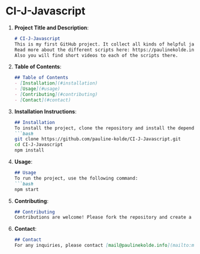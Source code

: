 # CI-J-Javascript

1. **Project Title and Description**:
   ```markdown
   # CI-J-Javascript
   This is my first GitHub project. It collect all kinds of helpful javascripts that we can use in Marketing forms of Dynamics 365 Customer Insights Journeys.
   Read more about the different scripts here: https://paulinekolde.info/javascript-library-for-real-time-marketing-form-in-customer-insights/
   Also you will find short videos to each of the scripts there.
   ```

2. **Table of Contents**:
   ```markdown
   ## Table of Contents
   - [Installation](#installation)
   - [Usage](#usage)
   - [Contributing](#contributing)
   - [Contact](#contact)
   ```

3. **Installation Instructions**:
   ```markdown
   ## Installation
   To install the project, clone the repository and install the dependencies:
   ```bash
   git clone https://github.com/pauline-kolde/CI-J-Javascript.git
   cd CI-J-Javascript
   npm install
   ```

4. **Usage**:
   ```markdown
   ## Usage
   To run the project, use the following command:
   ```bash
   npm start
   ```

5. **Contributing**:
   ```markdown
   ## Contributing
   Contributions are welcome! Please fork the repository and create a pull request.
   ```

6. **Contact**:
   ```markdown
   ## Contact
   For any inquiries, please contact [mail@paulinekolde.info](mailto:mail@paulinekolde.info).
   ```

